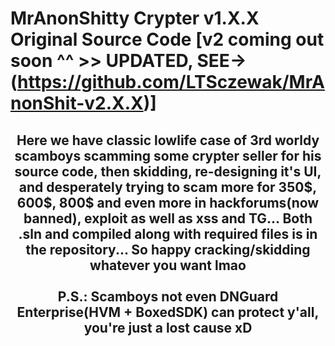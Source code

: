 # MrAnonShitty Crypter v1.X.X Original Source Code [v2 coming out soon ^^ >> UPDATED, SEE-> (https://github.com/LTSczewak/MrAnonShit-v2.X.X)]
<h2 align="center">
Here we have classic lowlife case of 3rd worldy scamboys scamming some crypter seller for his source code, then skidding, re-designing it's UI, and desperately trying to scam more for 350$, 600$, 800$ and even more in hackforums(now banned), exploit as well as xss and TG...
  Both .sln and compiled along with required files is in the repository... So happy cracking/skidding whatever you want lmao<br>
<br>P.S.: Scamboys not even DNGuard Enterprise(HVM + BoxedSDK) can protect y'all, you're just a lost cause xD<br> </h2> 
